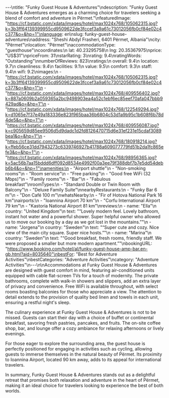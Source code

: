 ---\ntitle: "Funky Guest House & Adventures"\ndescription: "Funky Guest House & Adventures emerges as a charming choice for travelers seeking a blend of comfort and adventure in Përmet."\nfeaturedImage: "https://cf.bstatic.com/xdata/images/hotel/max1024x768/105062315.jpg?k=3b3ff64139399955cd9509622de3fccef3a9a61c73012056fb0cf84e02c4c377&o=&hp=1"\nlanguage: en\nslug: funky-guest-house-adventures\naddress: "Sheshi Abdyl Frasheri, 6401 Përmet, Albania"\ncity: "Përmet"\nlocation: "Përmet"\naccommodationType: "guesthouse"\ncoordinates:\n  lat: 40.23295758\n  lng: 20.35367975\nprice: "US$31"\npriceFrom: 31\nstarRating: 3\nrating: 9.4\nratingWords: "Outstanding"\nnumberOfReviews: 823\nratings:\n  overall: 9.4\n  location: 9.7\n  cleanliness: 9.4\n  facilities: 9.1\n  value: 9.5\n  comfort: 9.3\n  staff: 9.4\n  wifi: 9.2\nimages:\n  - "https://cf.bstatic.com/xdata/images/hotel/max1024x768/105062315.jpg?k=3b3ff64139399955cd9509622de3fccef3a9a61c73012056fb0cf84e02c4c377&o=&hp=1"\n  - "https://cf.bstatic.com/xdata/images/hotel/max1024x768/409556402.jpg?k=887a0609b2a059365a2bc9498903ea4a52c1ebf6ec85eef70afa047bbb9429ad&o=&hp=1"\n  - "https://cf.bstatic.com/xdata/images/hotel/max1024x768/122549294.jpg?k=d1065e7f37e49a183336e823f965baa36b6804c53d1a9b95c1b608f6b78d4de5&o=&hp=1"\n  - "https://cf.bstatic.com/xdata/images/hotel/max1024x768/409556087.jpg?k=c905659d85ee9506d5d9dadc1d2fd8126470715d6e31ef231e15cdaf3089bea1&o=&hp=1"\n  - "https://cf.bstatic.com/xdata/images/hotel/max1024x768/180918214.jpg?k=ffeb56ce31dd7943273c6339746927b41788a609077779fd51b2da1fc865efe3&o=&hp=1"\n  - "https://cf.bstatic.com/xdata/images/hotel/max1024x768/98956365.jpg?k=5ac56b7aa15bddd6dff092d8534e4992f00a3ee79f388dbf7b7e5dd54debb6b4&o=&hp=1"\namenities:\n  - "Airport shuttle"\n  - "Non-smoking rooms"\n  - "Room service"\n  - "Free parking"\n  - "Good free WiFi (32 Mbps)"\n  - "Family rooms"\n  - "Bar"\n  - "Fabulous breakfast"\nroomTypes:\n  - "Standard Double or Twin Room with Balcony"\n  - "Deluxe Family Suite"\nnearbyRestaurants:\n  - "Funky Bar 6 m"\n  - "Don Café 100 m"\nwhatsNearby:\n  - "Fir of Hotova National Park 16 km"\nairports:\n  - "Ioannina Airport 70 km"\n  - "Corfu International Airport 79 km"\n  - "Kastoria National Airport 81 km"\nreviews:\n  - name: "Ella"\n    country: "United Kingdom"\n    text: "“Lovely modern feel.
Lovely bathroom, instant hot water and a powerful shower. Super helpful owner who allowed us to move our booking by a day as we got lost in the mountains.”"\n  - name: "Jorgena"\n    country: "Sweden"\n    text: "“Super cute and cozy. Nice view of the main city square. Super nice hosts.”"\n  - name: "Marina"\n    country: "Sweden"\n    text: "“Good breakfast, fresh rooms, friendly staff. We were proposed a smaller but more modern apartment.”"\nbookingURL: "https://www.booking.com/hotel/al/funky-guest-house-amp-bar.en-gb.html?aid=8035640"\nbestFor: "Best for Adventure Activities"\nbestCategories: "Adventure Activities"\ncategory: "Adventure Activities"\n---\n\nAccommodations at Funky Guest House & Adventures are designed with guest comfort in mind, featuring air-conditioned units equipped with cable flat-screen TVs for a touch of modernity. The private bathrooms, complete with walk-in showers and slippers, add an extra layer of privacy and convenience. Free WiFi is available throughout, with select rooms boasting balconies for those who appreciate a view. The attention to detail extends to the provision of quality bed linen and towels in each unit, ensuring a restful night's sleep.

The culinary experience at Funky Guest House & Adventures is not to be missed. Guests can start their day with a choice of buffet or continental breakfast, savoring fresh pastries, pancakes, and fruits. The on-site coffee shop, bar, and lounge offer a cozy ambiance for relaxing afternoons or lively evenings.

For those eager to explore the surrounding area, the guest house is perfectly positioned for engaging in activities such as cycling, allowing guests to immerse themselves in the natural beauty of Përmet. Its proximity to Ioannina Airport, located 90 km away, adds to its appeal for international travelers.

In summary, Funky Guest House & Adventures stands out as a delightful retreat that promises both relaxation and adventure in the heart of Përmet, making it an ideal choice for travelers looking to experience the best of both worlds.